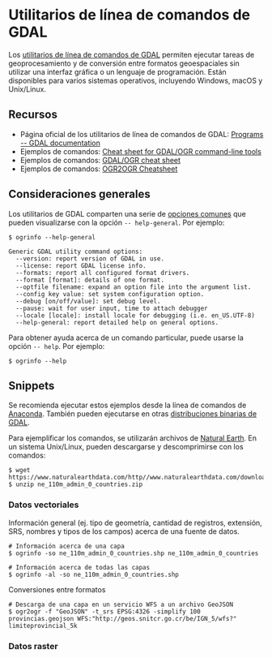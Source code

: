# Utilitarios de línea de comandos de GDAL
Los [utilitarios de línea de comandos de GDAL](https://gdal.org/programs/) permiten ejecutar tareas de geoprocesamiento y de conversión entre formatos geoespaciales sin utilizar una interfaz gráfica o un lenguaje de programación. Están disponibles para varios sistemas operativos, incluyendo Windows, macOS y Unix/Linux.

## Recursos
* Página oficial de los utilitarios de línea de comandos de GDAL: [Programs -- GDAL documentation](https://gdal.org/programs/)
* Ejemplos de comandos: [Cheat sheet for GDAL/OGR command-line tools](https://github.com/dwtkns/gdal-cheat-sheet)
* Ejemplos de comandos: [GDAL/OGR cheat sheet](https://github.com/glw/gdalcheatsheet)
* Ejemplos de comandos: [OGR2OGR Cheatsheet](https://www.bostongis.com/PrinterFriendly.aspx?content_name=ogr_cheatsheet)

## Consideraciones generales
Los utilitarios de GDAL comparten una serie de [opciones comunes](https://gdal.org/programs/raster_common_options.html#raster-common-options) que pueden visualizarse con la opción `-- help-general`. Por ejemplo:
```terminal
$ ogrinfo --help-general
```
```terminal
Generic GDAL utility command options:
  --version: report version of GDAL in use.
  --license: report GDAL license info.
  --formats: report all configured format drivers.
  --format [format]: details of one format.
  --optfile filename: expand an option file into the argument list.
  --config key value: set system configuration option.
  --debug [on/off/value]: set debug level.
  --pause: wait for user input, time to attach debugger
  --locale [locale]: install locale for debugging (i.e. en_US.UTF-8)
  --help-general: report detailed help on general options.
  ```
  
Para obtener ayuda acerca de un comando particular, puede usarse la opción `-- help`. Por ejemplo:
```terminal
$ ogrinfo --help
```

## Snippets
Se recomienda ejecutar estos ejemplos desde la línea de comandos de [Anaconda](https://www.anaconda.com/). También pueden ejecutarse en otras [distribuciones binarias de GDAL](https://gdal.org/download.html#binaries).

Para ejemplificar los comandos, se utilizarán archivos de [Natural Earth](https://www.naturalearthdata.com/). En un sistema Unix/Linux, pueden descargarse y descomprimirse con los comandos:

```terminal
$ wget https://www.naturalearthdata.com/http//www.naturalearthdata.com/download/110m/cultural/ne_110m_admin_0_countries.zip
$ unzip ne_110m_admin_0_countries.zip
```

### Datos vectoriales
Información general (ej. tipo de geometría, cantidad de registros, extensión, SRS, nombres y tipos de los campos) acerca de una fuente de datos.
```terminal
# Información acerca de una capa
$ ogrinfo -so ne_110m_admin_0_countries.shp ne_110m_admin_0_countries

# Información acerca de todas las capas
$ ogrinfo -al -so ne_110m_admin_0_countries.shp
```

Conversiones entre formatos
```terminal
# Descarga de una capa en un servicio WFS a un archivo GeoJSON
$ ogr2ogr -f "GeoJSON" -t_srs EPSG:4326 -simplify 100 provincias.geojson WFS:"http://geos.snitcr.go.cr/be/IGN_5/wfs?" limiteprovincial_5k
```

### Datos raster
